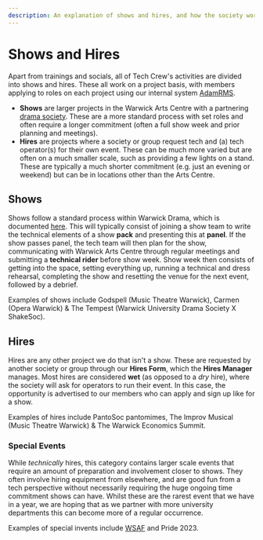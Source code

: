```yaml
---
description: An explanation of shows and hires, and how the society works.
---
```

# Shows and Hires

Apart from trainings and socials, all of Tech Crew's activities are divided into shows and hires. These all work on
a project basis, with members applying to roles on each project using our internal system
[AdamRMS](https://dash.adam-rms.com/).

* **Shows** are larger projects in the Warwick Arts Centre with a partnering [drama society](../warwick-drama).
  These are a more standard process with set roles and often require a longer commitment (often a full show week and
  prior planning and meetings).
* **Hires** are projects where a society or group request tech and (a) tech operator(s) for their own event. These
  can be much more varied but are often on a much smaller scale, such as providing a few lights on a stand. These
  are typically a much shorter commitment (e.g. just an evening or weekend) but can be in locations other than the
  Arts Centre.

## Shows

Shows follow a standard process within Warwick Drama, which is documented [here](../warwick-drama/shows). This will
typically consist of joining a show team to write the technical elements of a show **pack** and presenting this at
**panel**. If the show passes panel, the tech team will then plan for the show, communicating with Warwick Arts Centre
through regular meetings and submitting a **technical rider** before show week. Show week then consists of getting into
the space, setting everything up, running a technical and dress rehearsal, completing the show and resetting the venue
for the next event, followed by a debrief.

Examples of shows include Godspell (Music Theatre Warwick), Carmen (Opera Warwick) & The Tempest (Warwick University
Drama Society X ShakeSoc).

## Hires

Hires are any other project we do that isn't a show. These are requested by another society or group through our
**Hires Form**, which the **Hires Manager** manages. Most hires are considered **wet** (as opposed to a *dry* hire),
where the society will ask for operators to run their event. In this case, the opportunity is advertised to our members
who can apply and sign up like for a show.

Examples of hires include PantoSoc pantomimes, The Improv Musical (Music Theatre Warwick) & The Warwick Economics
Summit.

### Special Events

While _technically_ hires, this category contains larger scale events that require an amount of preparation and
involvement closer to shows. They often involve hiring equipment from elsewhere, and are good fun from a tech
perspective without necessarily requiring the huge ongoing time commitment shows can have. Whilst these are the rarest
event that we have in a year, we are hoping that as we partner with more university departments this can become more of
a regular occurrence.

Examples of special invents include [WSAF](/wiki/case-studies/wsaf-2024) and Pride 2023.
